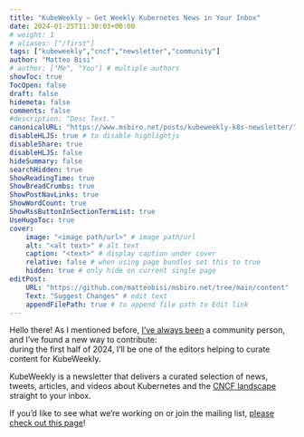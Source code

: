 ```yaml
---
title: "KubeWeekly – Get Weekly Kubernetes News in Your Inbox"
date: 2024-01-25T11:30:03+00:00
# weight: 1
# aliases: ["/first"]
tags: ["kubeweekly","cncf","newsletter","community"]
author: "Matteo Bisi"
# author: ["Me", "You"] # multiple authors
showToc: true
TocOpen: false
draft: false
hidemeta: false
comments: false
#description: "Desc Text."
canonicalURL: "https://www.msbiro.net/posts/kubeweekly-k8s-newsletter/"
disableHLJS: true # to disable highlightjs
disableShare: true
disableHLJS: false
hideSummary: false
searchHidden: true
ShowReadingTime: true
ShowBreadCrumbs: true
ShowPostNavLinks: true
ShowWordCount: true
ShowRssButtonInSectionTermList: true
UseHugoToc: true
cover:
    image: "<image path/url>" # image path/url
    alt: "<alt text>" # alt text
    caption: "<text>" # display caption under cover
    relative: false # when using page bundles set this to true
    hidden: true # only hide on current single page
editPost:
    URL: "https://github.com/matteobisi/msbiro.net/tree/main/content"
    Text: "Suggest Changes" # edit text
    appendFilePath: true # to append file path to Edit link
---
```

Hello there! As I mentioned before, [I’ve always been](/posts/the-value-of-community-contributions-exploring-cncf-openssf/) a community person, and I’ve found a new way to contribute:   
during the first half of 2024, I’ll be one of the editors helping to curate content for KubeWeekly.

KubeWeekly is a newsletter that delivers a curated selection of news, tweets, articles, and videos about Kubernetes and the [CNCF landscape](https://landscape.cncf.io/) straight to your inbox.

If you’d like to see what we’re working on or join the mailing list, [please check out this page](https://www.cncf.io/kubeweekly/)!